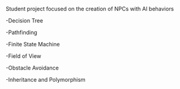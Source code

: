 Student project focused on the creation of NPCs with AI behaviors

-Decision Tree

-Pathfinding

-Finite State Machine

-Field of View

-Obstacle Avoidance

-Inheritance and Polymorphism
